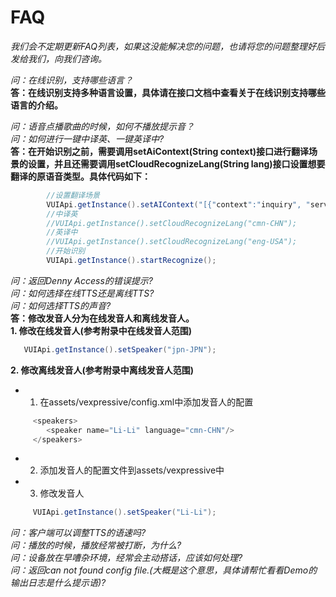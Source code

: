 FAQ
=
*我们会不定期更新FAQ列表，如果这没能解决您的问题，也请将您的问题整理好后发给我们，向我们咨询。*

*问：在线识别，支持哪些语言？*  
**答：在线识别支持多种语言设置，具体请在接口文档中查看关于在线识别支持哪些语言的介绍。**

*问：语音点播歌曲的时候，如何不播放提示音？*  
*问：如何进行一键中译英、一键英译中?*  
**答：在开始识别之前，需要调用setAiContext(String context)接口进行翻译场景的设置，并且还需要调用setCloudRecognizeLang(String lang)接口设置想要翻译的原语音类型。具体代码如下：**
```Java
        //设置翻译场景
        VUIApi.getInstance().setAIContext("[{"context":"inquiry", "service":"Translator" }]");
        //中译英
        //VUIApi.getInstance().setCloudRecognizeLang("cmn-CHN");
        //英译中
        //VUIApi.getInstance().setCloudRecognizeLang("eng-USA");
        //开始识别
        VUIApi.getInstance().startRecognize();
```
*问：返回Denny Access的错误提示?*  
*问：如何选择在线TTS还是离线TTS?*  
*问：如何选择TTS的声音?*  
**答：修改发音人分为在线发音人和离线发音人。**  
**1. 修改在线发音人(参考附录中在线发音人范围)**  
 ```Java
    VUIApi.getInstance().setSpeaker("jpn-JPN");
```  
**2. 修改离线发音人(参考附录中离线发音人范围)**  
- 1. 在assets/vexpressive/config.xml中添加发音人的配置  
```Java
     <speakers>
        <speaker name="Li-Li" language="cmn-CHN"/>
     </speakers>
``` 
- 2. 添加发音人的配置文件到assets/vexpressive中  
- 3. 修改发音人
```Java
     VUIApi.getInstance().setSpeaker("Li-Li");
```
*问：客户端可以调整TTS的语速吗?*  
*问：播放的时候，播放经常被打断，为什么?*  
*问：设备放在早嘈杂环境，经常会主动搭话，应该如何处理?*  
*问：返回can not found config file.(大概是这个意思，具体请帮忙看看Demo的输出日志是什么提示语)?*  
